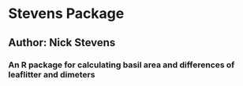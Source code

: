 # Stevens Package
## Author: Nick Stevens
### An R package for calculating basil area and differences of leaflitter and dimeters 
